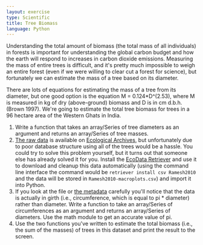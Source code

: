 ```yaml
---
layout: exercise
type: Scientific
title: Tree Biomass
language: Python
---
```


Understanding the total amount of biomass (the total mass of all
individuals) in forests is important for understanding the global carbon
budget and how the earth will respond to increases in carbon dioxide
emissions. Measuring the mass of entire trees is difficult, and it's
pretty much impossible to weigh an entire forest (even if we were
willing to clear cut a forest for science), but fortunately we can
estimate the mass of a tree based on its diameter.

There are lots of equations for estimating the mass of a tree from its
diameter, but one good option is the equation M = 0.124*D^(2.53), where M
is measured in kg of dry (above-ground) biomass and D is in cm d.b.h.
(Brown 1997). We're going to estimate the total tree biomass for trees
in a 96 hectare area of the Western Ghats in India.

1.  Write a function that takes an array/Series of tree diameters as an
    argument and returns an array/Series of tree masses.
2.  [The raw data](http://esapubs.org/archive/ecol/E091/216/Macroplot_data_Rev.txt)
    is available on [Ecological Archives](http://esapubs.org/Archive/), but
    unfortunately due to poor database structure using all of the trees would be
    a hassle. You could try to solve this problem yourself, but it turns out
    that someone else has already solved it for you. Install the
    [EcoData Retriever](http://ecodataretriever.org/) and use it to download and
    cleanup this data automatically (using the command line interface the
    command would be `retriever install csv Ramesh2010` and the data will be
    stored in `Ramesh2010-macroplots.csv`) and import it into Python.
3.  If you look at the file or [the
    metadata](http://esapubs.org/archive/ecol/E091/216/metadata.htm)
    carefully you'll notice that the data is actually in girth (i.e.,
    circumference, which is equal to pi * diameter) rather than
    diameter. Write a function to take an array/Series of circumferences as an
    argument and returns an array/Series of diameters. Use the math module to
    get an accurate value of pi.
4.  Use the two functions you've written to estimate the total biomass
    (i.e., the sum of the masses) of trees in this dataset and print the
    result to the screen.
